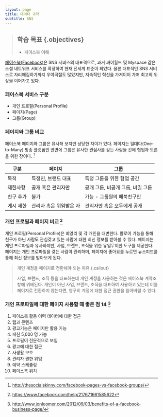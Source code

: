 ```yaml
---
layout: page
title: 데이터 과학
subtitle: SNS
---
```

> ## 학습 목표 {.objectives}
>
> * 페이스북 이해

[페이스북(Facebook)](http://www.facebook.com/)은 SNS 서비스의 대표격으로, 과거 싸이월드 및 Myspace 같은 소셜 네트워크 서비스를 확장하여 현재 전세계 표준이 되었다. 물론 대표적인 SNS 서비스로 자리매김하기까지 우여곡절도 많았지만, 지속적인 혁신을 가져이어 가며 최고의 위상을 이어가고 있다.

### 페이스북 서비스 구분

- 개인 프로필(Personal Profile)
- 페이지(Page)
- 그룹(Group)

### 페이지와 그룹 비교

페이스북 페이지와 그룹은 유사해 보지만 상당한 차이가 있다. 페이지는 일대다(One-to-Many) 방송 플랫폼인 반면에
그룹은 유사한 관심사를 갖는 사람들 간에 협업과 토론을 위한 장이다. [^1]

|구분 | 페이지 | 그룹 |
|------------------|--------------------------------|-----------------------------------|
| 목적               | 특정인, 브랜드 대표         | 특정 그룹을 위한 협업 공간 |
| 제한사항        | 공개 혹은 관리자만           | 공개 그룹, 비공개 그룹, 비밀 그룹 |
| 친구 추가      | 불가                                | 가능 - 그룹원의 페북친구만 |
| 게시 제한      | 관리자 혹은 위임받은 자    | 관리자만 혹은 모두에게 공개 |


[^1]: http://thesocialskinny.com/facebook-pages-vs-facebook-groups/

### 개인 프로필과 페이지 비교 [^2]

개인 프로필(Personal Profile)은 비영리 및 각 개인을 대변한다. 
팔로어 기능을 통해 친구가 아닌 사람도 관심갖고 있는 사람에 대한 최신 정보를 받아볼 수 있다.
페이지는 개인 프로파일과 유사하지만, 사업, 브랜드, 조직을 위한 유일무이한 도구를 제공한다.
페이지는 개인 프로파일을 갖는 사람이 관리하며, 페이지에 좋아요를 누르면 뉴스피드를 통해 
최신 정보를 받아보게 된다.

> 개인 계정을 페이지로 전환해야 되는 이유 {.callout}
>
> 사업, 브랜드, 조직 등을 대표하는데 개인 계정을 사용하는 것은 페이스북 계약조항에 위배된다.
> 개인이 아닌 사업, 브랜드, 조직을 대표하여 사용하고 있는데 이를 페이지로 전환하지 않는다면,
> 영구히 계정에 대한 접근 권한을 잃어버릴 수 있다. 

[^2]: https://www.facebook.com/help/217671661585622

### 개인 프로파일에 대한 페이지 사용할 때 좋은 점 14 [^3]

1. 페이스북 활동 이력 데이터에 대한 접근
1. 탭과 콘텐츠
1. 광고기능은 페이지만 활용 가능
1. 페친 5,000 명 가능
1. 프로필이 전문적으로 보임 
1. 광고에 대한 접근
1. 사생활 보호
1. 관리자 권한 위임
1. 예약 스케쥴링
1. 페이스북 위치


[^3]: http://www.jonloomer.com/2012/09/03/benefits-of-a-facebook-business-page/


